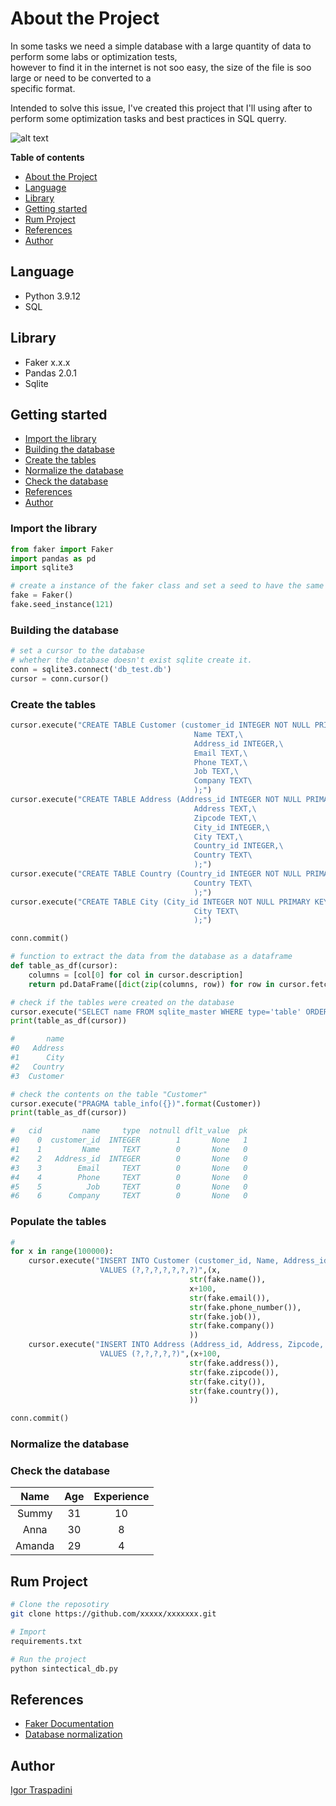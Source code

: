 # About the Project

In some tasks we need a simple database with a large quantity of data to perform some labs or optimization tests,        
however to find it in the internet is not soo easy, the size of the file is soo large or need to be converted to a         
specific format.       

Intended to solve this issue, I've created this project that I'll using after to perform some optimization tasks and 
best practices in SQL querry.

![alt text](https://avinash333.files.wordpress.com/2019/08/spark-architecture.png?w=960)

**Table of contents**
- [About the Project](#about-the-project)
- [Language](#language)
- [Library](#library)
- [Getting started](#getting-started)
- [Rum Project](#rum-project)
- [References](#references)
- [Author](#author)

## Language
- Python  3.9.12
- SQL

## Library
- Faker   x.x.x
- Pandas  2.0.1
- Sqlite  

## Getting started
- [Import the library](#import-the-library)
- [Building the database](#building-the-database)
- [Create the tables](#create-the-tables)
- [Normalize the database](#normalize-the-database)
- [Check the database](#check-the-database)
- [References](#references)
- [Author](#author)

### Import the library
```python
from faker import Faker
import pandas as pd
import sqlite3

# create a instance of the faker class and set a seed to have the same behaviour
fake = Faker()
fake.seed_instance(121)
```

### Building the database
```python
# set a cursor to the database
# whether the database doesn't exist sqlite create it.
conn = sqlite3.connect('db_test.db')
cursor = conn.cursor()
``` 

### Create the tables
```python
cursor.execute("CREATE TABLE Customer (customer_id INTEGER NOT NULL PRIMARY KEY,\
                                         Name TEXT,\
                                         Address_id INTEGER,\
                                         Email TEXT,\
                                         Phone TEXT,\
                                         Job TEXT,\
                                         Company TEXT\
                                         );")
cursor.execute("CREATE TABLE Address (Address_id INTEGER NOT NULL PRIMARY KEY,\
                                         Address TEXT,\
                                         Zipcode TEXT,\
                                         City_id INTEGER,\
                                         City TEXT,\
                                         Country_id INTEGER,\
                                         Country TEXT\
                                         );")
cursor.execute("CREATE TABLE Country (Country_id INTEGER NOT NULL PRIMARY KEY,\
                                         Country TEXT\
                                         );")
cursor.execute("CREATE TABLE City (City_id INTEGER NOT NULL PRIMARY KEY,\
                                         City TEXT\
                                         );")

conn.commit()

# function to extract the data from the database as a dataframe
def table_as_df(cursor):
    columns = [col[0] for col in cursor.description]
    return pd.DataFrame([dict(zip(columns, row)) for row in cursor.fetchall()])

# check if the tables were created on the database
cursor.execute("SELECT name FROM sqlite_master WHERE type='table' ORDER BY name")
print(table_as_df(cursor))

#       name
#0   Address
#1      City
#2   Country
#3  Customer

# check the contents on the table "Customer"
cursor.execute("PRAGMA table_info({})".format(Customer))
print(table_as_df(cursor))

#   cid         name     type  notnull dflt_value  pk
#0    0  customer_id  INTEGER        1       None   1
#1    1         Name     TEXT        0       None   0
#2    2   Address_id  INTEGER        0       None   0
#3    3        Email     TEXT        0       None   0
#4    4        Phone     TEXT        0       None   0
#5    5          Job     TEXT        0       None   0
#6    6      Company     TEXT        0       None   0

```
### Populate the tables
```python
# 
for x in range(100000):
    cursor.execute("INSERT INTO Customer (customer_id, Name, Address_id, Email, Phone, Job, Company)\
                    VALUES (?,?,?,?,?,?,?)",(x,
                                        str(fake.name()),
                                        x+100,
                                        str(fake.email()),
                                        str(fake.phone_number()),
                                        str(fake.job()),
                                        str(fake.company())                                    
                                        ))
    cursor.execute("INSERT INTO Address (Address_id, Address, Zipcode, City, Country)\
                    VALUES (?,?,?,?,?)",(x+100,
                                        str(fake.address()),
                                        str(fake.zipcode()),
                                        str(fake.city()),
                                        str(fake.country()), 
                                        ))

conn.commit()
```
### Normalize the database



### Check the database

|  Name|Age|Experience|
|:----:|:-:|:--------:|
| Summy| 31|        10|
|  Anna| 30|         8|
|Amanda| 29|         4|

## Rum Project
```bash
# Clone the reposotiry 
git clone https://github.com/xxxxx/xxxxxxx.git

# Import
requirements.txt

# Run the project
python sintectical_db.py
```

## References 
- [Faker Documentation](https://faker.readthedocs.io/en/master/)
- [Database normalization](https://en.wikipedia.org/wiki/Database_normalization)


## Author
[Igor Traspadini](https://www.linkedin.com/in/igor-chieppe-traspadini/?locale=en_US)
